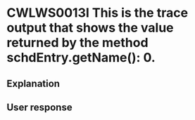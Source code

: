 # CWLWS0013I This is the trace output that shows the value returned by the method schdEntry.getName(): 0.

## Explanation

## User response